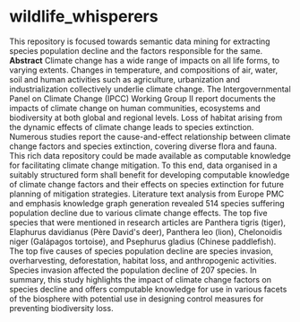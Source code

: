 # wildlife_whisperers
This repository is focused towards semantic data mining for extracting species population decline and the factors responsible for the same.
**Abstract**
Climate change has a wide range of impacts on all life forms, to varying extents. Changes in temperature, and compositions of air, water, soil and human activities such as agriculture, urbanization and industrialization collectively underlie climate change. The Intergovernmental Panel on Climate Change (IPCC) Working Group II report documents the impacts of climate change on human communities, ecosystems and biodiversity at both global and regional levels. Loss of habitat arising from the dynamic effects of climate change leads to species extinction. Numerous studies report the cause-and-effect relationship between climate change factors and species extinction, covering diverse flora and fauna. This rich data repository could be made available as computable knowledge for facilitating climate change mitigation. To this end, data organised in a suitably structured form shall benefit for developing computable knowledge of climate change factors and their effects on species extinction for future planning of mitigation strategies. Literature text analysis from Europe PMC and emphasis knowledge graph generation revealed 514 species suffering population decline due to various climate change effects. The top five species that were mentioned in research articles are Panthera tigris (tiger), Elaphurus davidianus (Père David's deer), Panthera leo (lion), Chelonoidis niger (Galápagos tortoise), and Psephurus gladius (Chinese paddlefish). The top five causes of species population decline are species invasion, overharvesting, deforestation, habitat loss, and anthropogenic activities. Species invasion affected the population decline of 207 species. In summary, this study highlights the impact of climate change factors on species decline and offers computable knowledge for use in various facets of the biosphere with potential use in designing control measures for preventing biodiversity loss. 
